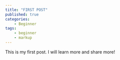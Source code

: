 ```yaml
---
title: "FIRST POST"
published: true 
categories:
    - Beginner
tags:
    - beginner
    - markup
---
```


This is my first post. I will learn more and share more!
